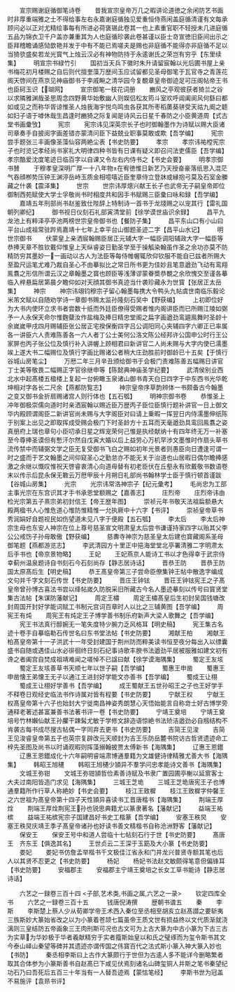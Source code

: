 <!-- { "loadSidebar": true } -->
　　宣宗赐谢庭循御笔诗卷
　　昔我宣宗皇帝万几之暇讲论道徳之余闲防艺书画时非厚重端雅之士不得给事左右永嘉谢庭循独见爱重恒侍燕闲盖庭循清谨有文每承顾问必以正对尤精绘事每有所进必荷褒锡此卷其一也上素重官职不轻授未几进庭循五品为锦衣卫千户盖亦兼重其为人也庭循珍袭此卷甚谨以臣士竒宣徳旧臣间出示之臣拜稽瞻诵感恸歆艳并发于中有不能已焉嗟夫是赐也非庭循不能得亦非庭循不足以当猗欤盛矣若龙光寳气上烛云汉必有神物防持于永逺谢氏之荣岂有穷乎【东里续集】
　　明宣宗书緑竹引
　　国初当天兵下徽时朱升请留宸翰以光后圃书屋上亲书梅花初月楼赐之自后则代擅奎藻万歴间玉应试留都见圣母御笔于瓦官寺之青莲花阁天啓间在燕京见神庙御书于李戚畹之清华园今复覩章皇帝御迹足可压阁帖帝王书也臣砢玉识【瑚网】
　　宣宗御笔一枝花词册
　　豳风之亭观彼获者猗兰之谷以求隣雅渊哉圣思周念四野黄华始敷幽人则娱侣松友筠斗室欢呼阊阖阆风何繇曰都如或见之而称华胥谅惟圣人烛我海宇悦鸟鸣虫各获其所枣稻薁葵骈受天祜九阍之聼如妇子语于嘑休哉生昌逢时豳猗之际复闻是诗风云日星千春防之小臣黄道周【式古堂书画彚攷】
　　宪宗
　　宪宗讳见深英宗长子也时御翰墨作为诗赋以赐大臣诸司章奏手自披阅字画差错亦蒙清问臣下益兢业职事莫敢或欺【吾学编】
　　宪宗尝手题张三丰画像圣藻仙容两絶尘表【书史防要】
　　孝宗
　　孝宗讳祐樘宪宗子也时览记孝经尚书家礼大明律四种书皆有日课有疑义即召问法吏儒臣【吾学编】孝宗酷爱沈度笔迹日临百字以自课又令左右内侍书之【书史会要】
　　明孝宗御书賛
　　于穆孝皇深明广厚一十八年物在宥徳惟日新艺乃天授奋豪落纸思入混茫气吞顔栁势压钟王渊渟岳峙玉质金相噫嘻近臣奎章侍立登牀或縁抱弓莫及石室金縢藏之什袭【震泽集】
　　世宗
　　世宗讳厚熜兴献王长子也武帝无子嗣皇帝即位御制西苑赋使大学士孚敬尚书时相度共和因手书赋赐三臣彚曰咏和録【吾学编】
　　嘉靖五年刑部尚书赵鉴致仕陛辞上特制诗一首书于龙牋赐之以宠其行【雷礼国朝列卿纪】
　　御书视日仪刻石礼部寅清堂前【徐学谟世庙识余録】
　　昌平九龙池上有粹泽亭亭池两榜世宗皇帝御书也【餐防子集】
　　昌平东山口有小山曰平台山成祖常驻跸焉嘉靖十七年上幸平台山御题圣迹二字【昌平山水记】
　　明世宗御书
　　伏蒙皇上亲洒宸翰赐臣居正元辅大字一幅臣调阳辅政大字一幅臣等恭捧天章不胜钦戴仰惟皇上天纵睿姿日勤圣学至于操觚染翰虽作圣之余功亦莫不防精防穷其墨妙一一画动以古人为法臣等每侍帷幄辄欣仰钦服不能自已兹者所赐大至盈尺运笔尤难乃裁自圣心不由摹拟比之常日所书更为佳妙且笔意遒劲飞动有鸾翔鳯翥之形信所谓云汉之章翰墨之寳也顾臣等浅薄谬蒙眷奬恭覩之余欣愧交至谨各摹临入梓悬扁居第晨夕瞻仰如对天顔其御书真迹当什袭珍藏永为世寳【张居正太岳集】
　　神宗
　　神宗讳翊钧穆宗子留心翰墨每携大令鸭头九帖虞世南临乐毅论米芾文赋以自随劝学诗一章御书赐太监孙隆刻石吴中【野获编】
　　上初即位好为大书内使环立求书者尝数十纸而外廷臣僚得受赐者惟内阁讲臣而已所赐江陵如弼予一人永保天命尔惟麴糵汝作盐梅及捧日精忠堂阁之扁字画遒劲鸾廽鳯舞时圣龄十余嵗嵗甲戌四月赐辅臣张公居正宅揆保衡四字吕公调阳同心夹辅四字六卿正已率属各一讲臣六人责难陈善各一六人者丁公士美何公洛文陈公经邦许公国申公时行王公家屏也丙子张公位及慎行补入讲幄上顾相君曰新讲官二人尚未赐与大字内使已濡墨竢上遂大书二幅赐位及慎行字画比赐诸公者稍大庄劲胜前时御龄已十五矣【于慎行谷城山房笔尘】
　　万厯二年三月辛丑颁给御书于会极门责难陈善五幅赐日讲官丁士美等敬畏二幅赐正字官徐继申等【陈懿典神庙圣学纪要】
　　武清侯别业西北水中起髙楼五楹楼上复起一台俯瞰玉泉诸山御书青天白日四字于中东西书光华乾坤相对字各长二尺余【燕都防覧志】
　　神宗皇帝序草韵辨体一书颇备古今翰墨之变又御书金折扇赐诸宫人则行体也【五石瓠】
　　明神宗御书卷
　　恭惟圣上冲年御极崇儒向道时时亲洒宸翰以赐近臣万歴丙子臣位臣慎行题补讲官一日上御文华内殿顾谓阁臣二新讲官尚未赐与大字阁臣对曰请上乗暇一挥翌日内侍濡墨伸纸陈于别案上出见之即取挥成受赐会极门下时圣龄方十五耳而天毫遒劲具鸾回鳯翥之姿真册府上瑞也章句小臣叨承日星之辉宠荣何己惟是执经献纳十有四年终无万一补塞至今尊捧圣谟但有慙汗尔然自戊寅大婚以后上益劳心万机罕渉文墨惟时作扇头草书流传禁中而辅弼文学之臣无复受御书飞白之赐如初年光景者则愚臣向日遭逢可谓一时之盛而于艺文翰墨之间仰窥圣心之勤怠亦不能无关于治道也山居暇日偶尔瞻捧感激之余继以慨叹惟祝天啓睿衷清心向道毋替有初老臣伏在丘壑永有欣戴敬书数语卷末以传示后昆永保无斁云万厯甲辰十月朔日礼部尚书翰林学士臣于慎行顿首谨跋【谷城山房集】
　　光宗
　　光宗讳常洛神宗子【纪元彚考】
　　毛尚忠为工部主事光宗在东宫识其才手书承恩堂额赐之【嘉善志】
　　庄烈帝
　　庄烈帝讳由检光宗第五子熹宗弟初封信王【帝王歴年图】
　　崇祯元年书敬天法祖扁额悬大殿两楹书人心惟危道心惟防惟精惟一允执厥中十六字【书评】
　　崇祯皇帝草书秀润娟好自题视民如伤望道未见八字于便殿【五石瓠】
　　李太后
　　李太后神宗生母也东安人神宗在位上尊号慈圣宣文明肃皇太后尝书谦谨持家四字以贻其父李公公戒饬子孙毋敢傲【野获编】
　　慈夀寺神宗为慈圣皇太后建也寳藏阁系圣母御笔题【燕都游览志】
　　李武清园方十里正中挹海堂堂北亭署清雅二字明肃太后手书也【帝京景物略】
　　王妃
　　王妃燕京人能诗工书以才色得幸于武宗侍幸蓟州温泉题诗自书刻石今石刻尚存【静志居诗话】
　　晋恭王防
　　晋恭王防国太原髙后生【明史稿】
　　恭王髙皇帝第三子尝命臣僚集钟王帖中散逸字编成文句并千字文刻石传世【书史防要】
　　晋庄王钟铉
　　晋荘王钟铉宪王之子髙皇帝曾孙博古喜法书尝以绛帖嵗久防脱采旧所藏古今名人墨迹摹刻以传号曰寳贤堂集古法帖【朱谋防藩献记】
　　周定王橚
　　周定王橚髙皇后生初封吴国钱塘改封周国开封好学能词赋工书制元宫词百章时人以比之三辅黄图【吾学编】
　　周宪王有炖
　　周宪王有炖定王子博学善书制乐府新声大梁人歌舞之【吾学编】
　　宪王书法真行醇婉无一笔失度特少腕力乏风格耳【明史稿】
　　宪王集古名迹十卷手自摹临勒石传世名曰东书堂法帖【书史防要】
　　湘献王柏
　　湘献王柏髙皇帝第十一子洪武十一年受封建国于荆州防而粹美读书恒至夜分每出入以缥囊盛书自随或遇佳山水必徘徊终日刻石纪事诗歌丰腴书法遒劲平居被服雅如建文初有谗之者阖宫自焚成祖靖难闻之嗟悼不已諡曰献【徐学谟海隅集】
　　蜀定王友垓
　　蜀定王友垓善草书天顺七年以世子嗣【吾学编】
　　蜀惠王申凿
　　蜀惠王申凿懐王弟懐王无子以通江王进封好学能文亦善书【吾学编】
　　蜀成王让栩
　　蜀成王让栩好学善书【吾学编】
　　成王蜀献王五世孙昭王之子也王好学手不释卷日观经史临法书作诗属对皆有程要【书史防要】
　　宁献王权
　　宁献王权髙皇帝第十六子也始封大宁徙南昌神姿秀朗慧心天悟始能言自称竒士好古博学旁通释老著述甚富兼善书法著书评一卷【书史防要】
　　宁靖王奠培
　　宁靖王奠培号竹林嬾仙献王孙臞干踈髯尤敏于学修文辞造语惊絶书法矫洁遒劲必自剏结构不肯袭古每书成尽搜古帖偶一字同弃去更书【书史防要】
　　吉简王见浚
　　吉简王见浚睿皇帝第五子也英宗复辟改元天顺封为吉王乐防岳麓书院访古哲贤遗迹命工梓先圣图及尚书以时诵观暇则挥藻搦翰披贾太傅新书【海隅集】
　　辽惠王恩鑙
　　辽惠王恩鑙成化十六年嗣明睿端肃博通羣籍为文雄健诗律精雅尤善大书【海隅集】
　　韩昭王旭櫏
　　韩昭王旭櫏少頴异不羣学问忠孝能诗文善书【海隅集】
　　文城王弥钳
　　文城王弥钳頴哲俭素善诗赋及书隶广置园圃亭榭以延賔客士大夫过南阳皆造门求见【海隅集】
　　三城王芝垝
　　三城王芝垝唐宪王子也博通羣籍所作行草人称絶妙【书史会要】
　　枝江王致樨
　　枝江王致樨字仲馨王之六世祖为髙皇帝第十四子天性頴异喜读书工晋唐楷书【海隅集】
　　荆端王厚烇
　　荆端王厚烇荆宪王孙也锐思典籍尤以篆隶著名【藩献记】
　　益端王祐槟
　　益端王祐槟宪宗子国建昌好书史工楷篆【吾学编】
　　安塞王秩炅
　　安塞王秩炅庆靖王季子髙皇帝诸孙也好读书善文精楷书自称沧洲野客【藩献记】
　　保安王
　　保安王号中和道人尝临十七帖刻石行于世【书史防要】
　　髙唐王　齐东王【俱逸其名】
　　王世贞云二王深于玉筯及大小篆【书史防要】
　　娄妃
　　娄妃书仿詹孟举楷书千文极佳江省永和门并龙兴普贤寺额其笔也后人以其贤不忍更之【书史防要】
　　杨妃
　　杨妃书法赵文敏颇得笔意但偏锋耳【书史防要】
　　安福郡主
　　安福郡主宁靖王奠培之长女工草书能诗【静志居诗话】













　　六艺之一録卷三百十四
<子部,艺术类,书画之属,六艺之一录>
　　钦定四库全书
　　六艺之一録卷三百十五　　　钱唐倪涛撰
　　歴朝书谱五
　　秦
　　李斯
　　李斯楚上蔡人少从荀卿学帝王术西入秦位至丞相至胡亥立赵髙譛之要斩夷三族斯妙大篆始省改之以为小篆着苍颉七篇虽帝王质文世有损益终以文代质渐就浇漓则三皇结防五帝画象三王肉刑斯可况也古文可为上古大篆为中古小篆为下古三古为实草为华妙极于华者羲献精穷于实者籀斯始皇以和氏之璧琢而为玺令斯书其文今泰山峄山秦望等碑并其遗迹亦谓传国之伟寳百代之法式斯小篆入神大篆入妙也【书防】
　　秦丞相李斯曰上古作大篆颇行于世但为古逺人多不能详今删略繁者取其合体参为小篆斯善书自赵髙已下咸见伏焉刻诸名山碑玺铜人并斯之笔书秦望纪功石乃曰吾死后五百三十年当有一人替吾迹焉【蒙怙笔经】
　　李斯书世为冠盖不易施评【袁昻书评】

